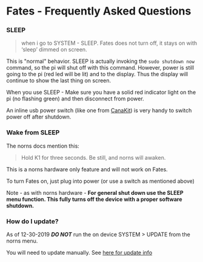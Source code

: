 # Fates - Frequently Asked Questions

### SLEEP

> when i go to SYSTEM - SLEEP. Fates does not turn off, it stays on with ‘sleep’ dimmed on screen.

This is "normal" behavior. SLEEP is actually invoking the `sudo shutdown now` command, so the pi will shut off with this command. However, power is still going to the pi (red led will be lit) and to the display. Thus the display will continue to show the last thing on screen.

When you use SLEEP - Make sure you have a solid red indicator light on the pi (no flashing green) and then disconnect from power.

An inline usb power switch (like one from [CanaKit](https://www.canakit.com/raspberry-pi-4-on-off-power-switch.html)) is very handy to switch power off after shutdown.

### Wake from SLEEP

The norns docs mention this:

> Hold K1 for three seconds. Be still, and norns will awaken.

This is a norns hardware only feature and will not work on Fates.

To turn Fates on, just plug into power (or use a switch as mentioned above)

Note - as with norns hardware - **For general shut down use the SLEEP menu function. This fully turns off the device with a proper software shutdown.**

### How do I update?

As of 12-30-2019 ***DO NOT*** run the on device SYSTEM > UPDATE from the norns menu. 

You will need to update manually. See [here for update info](https://github.com/okyeron/fates/releases/tag/v2.2.6)

